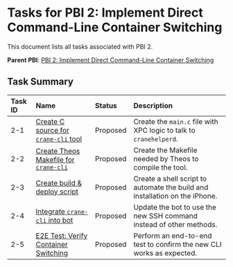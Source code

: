 # Tasks for PBI 2: Implement Direct Command-Line Container Switching

This document lists all tasks associated with PBI 2.

**Parent PBI**: [PBI 2: Implement Direct Command-Line Container Switching](./prd.md)

## Task Summary

| Task ID | Name                                                     | Status   | Description                                                                 |
| :------ | :------------------------------------------------------- | :------- | :-------------------------------------------------------------------------- |
| 2-1     | [Create C source for `crane-cli` tool](./2-1.md)         | Proposed | Create the `main.c` file with XPC logic to talk to `cranehelperd`.          |
| 2-2     | [Create Theos Makefile for `crane-cli`](./2-2.md)        | Proposed | Create the Makefile needed by Theos to compile the tool.                    |
| 2-3     | [Create build & deploy script](./2-3.md)                 | Proposed | Create a shell script to automate the build and installation on the iPhone. |
| 2-4     | [Integrate `crane-cli` into bot](./2-4.md)               | Proposed | Update the bot to use the new SSH command instead of other methods.         |
| 2-5     | [E2E Test: Verify Container Switching](./2-5.md)         | Proposed | Perform an end-to-end test to confirm the new CLI works as expected.        | 